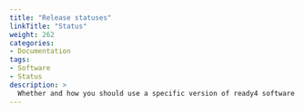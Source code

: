 ```yaml
---
title: "Release statuses"
linkTitle: "Status"
weight: 262
categories: 
- Documentation
tags: 
- Software
- Status
description: >
  Whether and how you should use a specific version of ready4 software depends in part on its release status.
---
```



